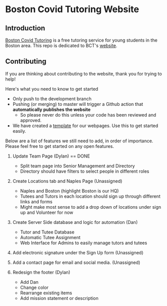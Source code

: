 # Boston Covid Tutoring Website


## Introduction

[Boston Covid Tutoring](https://bostoncovidtutoring.org/) is a free tutoring service for young students in the Boston area. This repo is dedicated to BCT's [website](https://bostoncovidtutoring.org/).

## Contributing

If you are thinking about contributing to the website, thank you for trying to help!

Here's what you need to know to get started

- Only push to the development branch
- Pushing (or merging) to master will trigger a Github action that **automatically publishes the website**
	- So please never do this unless your code has been reviewed and approved.
- We have created a [template](https://github.com/dphiggins/BCT-website/blob/master/public/assets/template.html) for our webpages. Use this to get started easily.

Below are a list of features we still need to add, in order of importance. Please feel free to get started on any open features.

1. Update Team Page (Dylan) == DONE 
	- Split team page into Senior Management and Directory
	- Directory should have filters to select people in different roles

2. Create Locations tab and Naples Page (Unassigned)
	- Naples and Boston (highlight Boston is our HQ)
	- Tutees and Tutors in each location should sign up through different links and forms
	- Might make most sense to add a drop down of locations under sign up and Volunteer for now

3. Create Server Side database and logic for automation (Dan)
	- Tutor and Tutee Database
	- Automatic Tutee Assignment
	- Web Interface for Admins to easily manage tutors and tutees

4. Add electronic signature under the Sign Up form (Unassigned)

5. Add a contact page for email and social media. (Unassigned)

6. Redesign the footer (Dylan)
	- Add Dan
	- Change color
	- Rearrange existing items
	- Add mission statement or description

